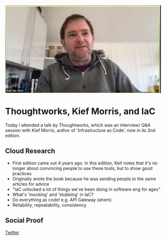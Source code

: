 ![kief](Journey/076/kief.png)

# Thoughtworks, Kief Morris, and IaC

Today I attended a talk by Thoughtworks, which was an interview/ Q&A session with Kief Morris, author of 'Infrastructure as Code', now in its 2nd edition.

## Cloud Research

- First edition came out 4 years ago. In this edition, Keif notes that it's no longer about convincing people to use these tools, but to show good practices
- Originally wrote the book because he was sending people to the same articles for advice
- "IaC unlocked a lot of things we’ve been doing in software eng for ages"
- What's 'mocking' and 'stubbing' in IaC?
- Do everything as code! e.g. API Gateway (ahem)
- Reliability, repeatability, consistency

## Social Proof

[Twitter](https://twitter.com/_notwaving/status/1359169792494739470?s=20)

